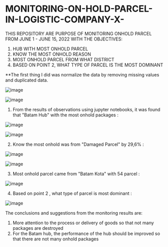 # MONITORING-ON-HOLD-PARCEL-IN-LOGISTIC-COMPANY-X-
THIS REPOSITORY ARE PURPOSE OF MONITORING ONHOLD PARCEL FROM JUNE 1 - JUNE 15, 2022 WITH THE OBJECTIVES: 
1. HUB WITH MOST ONHOLD PARCEL
2. KNOW THE MOST ONHOLD REASON 
3. MOST ONHOLD PARCEL FROM WHAT DISTRICT 
4. BASED ON POINT 2, WHAT TYPE OF PARCEL IS THE MOST DOMINANT 



**The first thing I did was normalize the data by removing missing values and duplicated data.

![image](https://user-images.githubusercontent.com/108322484/177123848-9556f5db-3220-46dd-b547-519020a2c174.png)

![image](https://user-images.githubusercontent.com/108322484/177123933-d79f9782-6607-45df-bd79-6a80e34d3e28.png)



1. From the results of observations using jupyter notebooks, it was found that "Batam Hub" with the most onhold packages :

![image](https://user-images.githubusercontent.com/108322484/177120919-48e85aae-8156-40bd-83b5-e0164d189a88.png)

![image](https://user-images.githubusercontent.com/108322484/177121045-2bb90a4f-82d0-4bc3-9cca-8cce38650c72.png)

2. Know the most onhold was from "Damaged Parcel" by 29,6% :

![image](https://user-images.githubusercontent.com/108322484/177121556-6f538ee2-5417-461e-b16c-b3bfffc59089.png)

![image](https://user-images.githubusercontent.com/108322484/177121812-ba729c9b-e178-4f64-9857-82575937502b.png)

3. Most onhold parcel came from "Batam Kota" with 54 parcel :

![image](https://user-images.githubusercontent.com/108322484/177122414-4f78a391-ab17-4b27-98e3-19f304b0c921.png)

4. Based on point 2 , what type of parcel is most dominant :

![image](https://user-images.githubusercontent.com/108322484/177122813-be36b578-4355-4126-901f-6dac80b29640.png)


The conclusions and suggestions from the monitoring results are:

1. More attention to the process or delivery of goods so that not many packages are destroyed
2. For the Batam hub, the performance of the hub should be improved so that there are not many onhold packages
